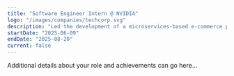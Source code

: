 ```yaml
---
title: "Software Engineer Intern @ NVIDIA"
logo: "/images/companies/techcorp.svg"
description: "Led the development of a microservices-based e-commerce platform serving 1M+ users. Improved system performance by 40% through optimization and caching strategies. Mentored junior developers and implemented CI/CD pipelines."
startDate: "2025-06-09"
endDate: "2025-08-20"
current: false
---
```


Additional details about your role and achievements can go here... 